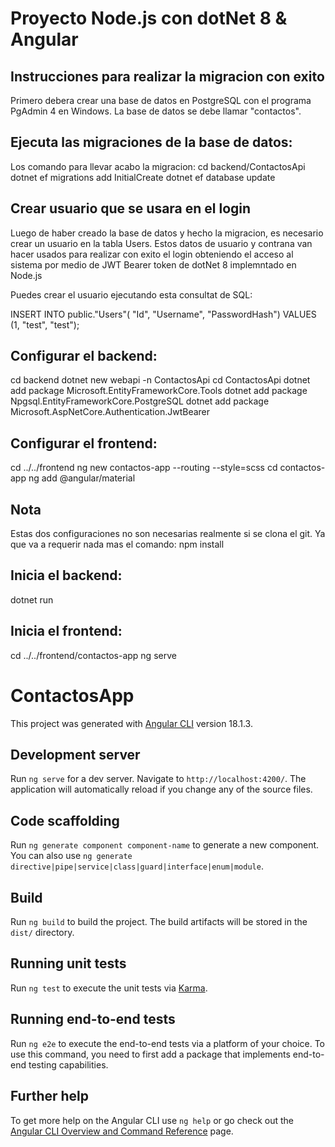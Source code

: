 # Proyecto Node.js con dotNet 8 & Angular
## Instrucciones para realizar la migracion con exito

Primero debera crear una base de datos en PostgreSQL con el programa PgAdmin 4 en Windows. La base de datos se debe llamar "contactos".

## Ejecuta las migraciones de la base de datos:

Los comando para llevar acabo la migracion:
cd backend/ContactosApi
dotnet ef migrations add InitialCreate
dotnet ef database update

## Crear usuario que se usara en el login

Luego de haber creado la base de datos y hecho la migracion, es necesario crear un usuario en la tabla Users. Estos datos de usuario y contrana van hacer usados para realizar con exito el login obteniendo el acceso al sistema por medio de JWT Bearer token de dotNet 8 implemntado en Node.js


Puedes crear el usuario ejecutando esta consultat de SQL:

INSERT INTO public."Users"(
	"Id", "Username", "PasswordHash")
	VALUES (1, "test", "test");

## Configurar el backend:
cd backend
dotnet new webapi -n ContactosApi
cd ContactosApi
dotnet add package Microsoft.EntityFrameworkCore.Tools
dotnet add package Npgsql.EntityFrameworkCore.PostgreSQL
dotnet add package Microsoft.AspNetCore.Authentication.JwtBearer

## Configurar el frontend:
cd ../../frontend
ng new contactos-app --routing --style=scss
cd contactos-app
ng add @angular/material

## Nota
Estas dos configuraciones no son necesarias realmente si se clona el git. Ya que va a requerir nada mas el comando:
npm install

## Inicia el backend:
dotnet run

## Inicia el frontend:
cd ../../frontend/contactos-app
ng serve

# ContactosApp

This project was generated with [Angular CLI](https://github.com/angular/angular-cli) version 18.1.3.

## Development server

Run `ng serve` for a dev server. Navigate to `http://localhost:4200/`. The application will automatically reload if you change any of the source files.

## Code scaffolding

Run `ng generate component component-name` to generate a new component. You can also use `ng generate directive|pipe|service|class|guard|interface|enum|module`.

## Build

Run `ng build` to build the project. The build artifacts will be stored in the `dist/` directory.

## Running unit tests

Run `ng test` to execute the unit tests via [Karma](https://karma-runner.github.io).

## Running end-to-end tests

Run `ng e2e` to execute the end-to-end tests via a platform of your choice. To use this command, you need to first add a package that implements end-to-end testing capabilities.

## Further help

To get more help on the Angular CLI use `ng help` or go check out the [Angular CLI Overview and Command Reference](https://angular.dev/tools/cli) page.
